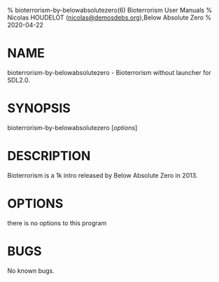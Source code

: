 % bioterrorism-by-belowabsolutezero(6) Bioterrorism User Manuals
% Nicolas HOUDELOT (nicolas@demosdebs.org),Below Absolute Zero
% 2020-04-22

# NAME
bioterrorism-by-belowabsolutezero - Bioterrorism without launcher for SDL2.0.

# SYNOPSIS
bioterrorism-by-belowabsolutezero [*options*]

# DESCRIPTION
Bioterrorism is a 1k intro released by Below Absolute Zero in 2013.

# OPTIONS
there is no options to this program

# BUGS
No known bugs.
